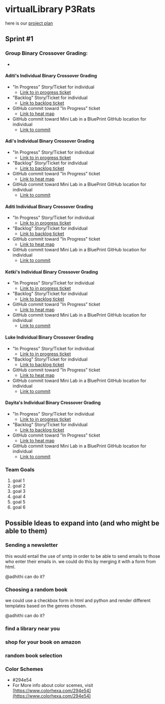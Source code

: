 # virtualLibrary P3Rats

here is our <a href="https://padlet.com/ketkic61666/Rats" > project plan </a> 

## Sprint #1 

### Group Binary Crossover Grading: 
* 


#### Aditi's Individual Binary Crossover Grading
* "In Progress" Story/Ticket for individual
    * [Link to in progress ticket](https://github.com/adhithin/virtualLibrary/projects/1#card-57450849)
* "Backlog" Story/Ticket for individual
    * [Link to backlog ticket](https://github.com/adhithin/virtualLibrary/projects/1#card-57624715)
* GitHub commit toward "In Progress" ticket
    * [Link to heat map](https://github.com/adhithin/virtualLibrary/graphs/contributors)
* GitHub commit toward Mini Lab in a BluePrint GitHub location for individual
    * [Link to commit](https://github.com/adhithin/virtualLibrary/commit/b2be573647be49ca2ad00bbab19abe7835fd43f7)
    
#### Adi's Individual Binary Crossover Grading
* "In Progress" Story/Ticket for individual
    * [Link to in progress ticket](https://github.com/adhithin/virtualLibrary/projects/1#card-57448832)
* "Backlog" Story/Ticket for individual
    * [Link to backlog ticket](https://github.com/adhithin/virtualLibrary/projects/1#card-57571362)
* GitHub commit toward "In Progress" ticket
    * [Link to heat map](https://github.com/adhithin/virtualLibrary/commits?author=adhithin)
* GitHub commit toward Mini Lab in a BluePrint GitHub location for individual
    * [Link to commit](https://github.com/adhithin/virtualLibrary/commit/5f45c8cd27cd8e3d8080822b744c8e50e9fd4a5c)
    
#### Aditi Individual Binary Crossover Grading
* "In Progress" Story/Ticket for individual
    * [Link to in progress ticket](https://github.com/adhithin/virtualLibrary/projects/1#card-57450849)
* "Backlog" Story/Ticket for individual
    * [Link to backlog ticket](https://github.com/adhithin/virtualLibrary/projects/1#card-57624715)
* GitHub commit toward "In Progress" ticket
    * [Link to heat map](https://github.com/aditiakella)
* GitHub commit toward Mini Lab in a BluePrint GitHub location for individual
    * [Link to commit](https://github.com/adhithin/virtualLibrary/commit/b2be573647be49ca2ad00bbab19abe7835fd43f7)
    
#### Ketki's Individual Binary Crossover Grading
* "In Progress" Story/Ticket for individual
    * [Link to in progress ticket](https://github.com/adhithin/virtualLibrary/projects/1#card-57450670)
* "Backlog" Story/Ticket for individual
    * [Link to backlog ticket](https://github.com/adhithin/virtualLibrary/projects/1#card-57450758)
* GitHub commit toward "In Progress" ticket
    * [Link to heat map](https://github.com/adhithin/virtualLibrary/graphs/contributors)
* GitHub commit toward Mini Lab in a BluePrint GitHub location for individual
    * [Link to commit](https://github.com/adhithin/virtualLibrary/tree/main/randombook)
    
#### Luke Individual Binary Crossover Grading
* "In Progress" Story/Ticket for individual
    * [Link to in progress ticket](https://github.com/adhithin/virtualLibrary/projects/1#card-57881910)
* "Backlog" Story/Ticket for individual
    * [Link to backlog ticket](https://github.com/adhithin/virtualLibrary/projects/1#card-57881936)
* GitHub commit toward "In Progress" ticket
    * [Link to heat map](https://github.com/aditiakella)
* GitHub commit toward Mini Lab in a BluePrint GitHub location for individual
    * [Link to commit](https://github.com/adhithin/virtualLibrary/commit/b2be573647be49ca2ad00bbab19abe7835fd43f7)

#### Dayita's Individual Binary Crossover Grading
* "In Progress" Story/Ticket for individual
    * [Link to in progress ticket](https://github.com/adhithin/virtualLibrary/projects/1#card-57450670)
* "Backlog" Story/Ticket for individual
    * [Link to backlog ticket](https://github.com/adhithin/virtualLibrary/projects/1#card-57450758)
* GitHub commit toward "In Progress" ticket
    * [Link to heat map](http://104.35.27.118/)
* GitHub commit toward Mini Lab in a BluePrint GitHub location for individual
    * [Link to commit](https://github.com/adhithin/virtualLibrary/tree/main/randombook)

### Team Goals 
 1. goal 1 
 2. goal 2 
 3. goal 3 
 4. goal 4 
 5. goal 5
 6. goal 6 

## Possible Ideas to expand into (and who might be able to them) 

### Sending a newsletter 

this would entail the use of smtp in order to be able to send emails to those who enter their emails in. we could do this by merging it with a form from html. 

@adhithi can do it? 

### Choosing a random book 

we could use a checkbox form in html and python and render different templates based on the genres chosen. 

@adhithi can do it?

### find a library near you 


### shop for your book on amazon


### random book selection 



### Color Schemes
* #294e54
* For More info about color scemes, visit [https://www.colorhexa.com/294e54](https://www.colorhexa.com/294e54)

